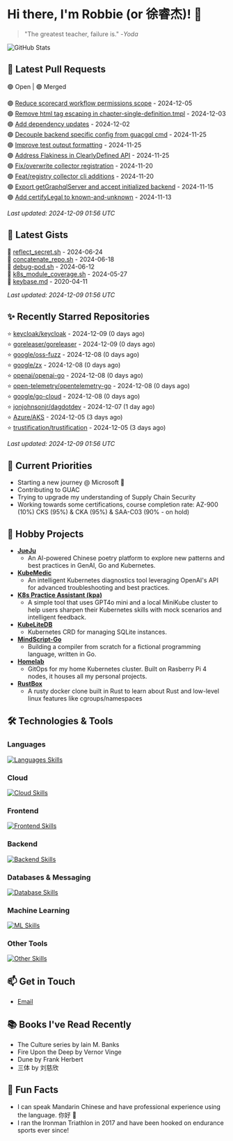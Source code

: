 # Hi there, I'm Robbie (or 徐睿杰)! 👋

> "The greatest teacher, failure is." -_Yoda_

![GitHub Stats](https://github-readme-stats.vercel.app/api?username=robert-cronin&show_icons=true&theme=radical)

<!-- START_SECTION:prs -->
## 🔄 Latest Pull Requests

🟢 Open | 🟣 Merged

🟣 [Reduce scorecard workflow permissions scope](https://github.com/guacsec/guac/pull/2326) - 2024-12-05<br>
🟢 [Remove html tag escaping in chapter-single-definition.tmpl](https://github.com/kubernetes/website/pull/47089) - 2024-12-03<br>
🟣 [Add dependency updates](https://github.com/kubernetes-sigs/llm-instance-gateway/pull/57) - 2024-12-02<br>
🟣 [Decouple backend specific config from guacgql cmd](https://github.com/guacsec/guac/pull/2247) - 2024-11-25<br>
🟣 [Improve test output formatting](https://github.com/guacsec/guac/pull/2310) - 2024-11-25<br>
🟣 [Address Flakiness in ClearlyDefined API](https://github.com/guacsec/guac/pull/2306) - 2024-11-25<br>
🟣 [Fix/overwrite collector registration](https://github.com/guacsec/guac/pull/2288) - 2024-11-20<br>
🟣 [Feat/registry collector cli additions](https://github.com/guacsec/guac/pull/2241) - 2024-11-20<br>
🟣 [Export getGraphqlServer and accept initialized backend](https://github.com/guacsec/guac/pull/2243) - 2024-11-15<br>
🟣 [Add certifyLegal to known-and-unknown](https://github.com/guacsec/guac-docs/pull/181) - 2024-11-13<br>

*Last updated: 2024-12-09 01:56 UTC*<!-- END_SECTION:prs -->

<!-- START_SECTION:gists -->
## 📜 Latest Gists

📜 [reflect_secret.sh](https://gist.github.com/robert-cronin/c4df6777ba61bacd45a4bd67b5ea5b34) - 2024-06-24<br>
📜 [concatenate_repo.sh](https://gist.github.com/robert-cronin/02215e61893d6616fc0d269e829b50ed) - 2024-06-18<br>
📜 [debug-pod.sh](https://gist.github.com/robert-cronin/0a76a112fe444bccd50cb7ac56e8b1b5) - 2024-06-12<br>
📜 [k8s_module_coverage.sh](https://gist.github.com/robert-cronin/150e3044b916ebe597478b1294f97da8) - 2024-05-27<br>
📜 [keybase.md](https://gist.github.com/robert-cronin/a8474252ac7483f7c1de43dd8a7308e3) - 2020-04-11<br>

*Last updated: 2024-12-09 01:56 UTC*<!-- END_SECTION:gists -->

<!-- START_SECTION:starred -->
## ✨ Recently Starred Repositories

⭐ [keycloak/keycloak](https://github.com/keycloak/keycloak) - 2024-12-09 (0 days ago)<br>
⭐ [goreleaser/goreleaser](https://github.com/goreleaser/goreleaser) - 2024-12-09 (0 days ago)<br>
⭐ [google/oss-fuzz](https://github.com/google/oss-fuzz) - 2024-12-08 (0 days ago)<br>
⭐ [google/zx](https://github.com/google/zx) - 2024-12-08 (0 days ago)<br>
⭐ [openai/openai-go](https://github.com/openai/openai-go) - 2024-12-08 (0 days ago)<br>
⭐ [open-telemetry/opentelemetry-go](https://github.com/open-telemetry/opentelemetry-go) - 2024-12-08 (0 days ago)<br>
⭐ [google/go-cloud](https://github.com/google/go-cloud) - 2024-12-08 (0 days ago)<br>
⭐ [jonjohnsonjr/dagdotdev](https://github.com/jonjohnsonjr/dagdotdev) - 2024-12-07 (1 day ago)<br>
⭐ [Azure/AKS](https://github.com/Azure/AKS) - 2024-12-05 (3 days ago)<br>
⭐ [trustification/trustification](https://github.com/trustification/trustification) - 2024-12-05 (3 days ago)<br>

*Last updated: 2024-12-09 01:56 UTC*<!-- END_SECTION:starred -->

## 🔭 Current Priorities

- Starting a new journey @ Microsoft 🚀
- Contributing to GUAC
- Trying to upgrade my understanding of Supply Chain Security
- Working towards some certifications, course completion rate: AZ-900 (10%) CKS (95%) & CKA (95%) & SAA-C03 (90% - on hold)

## 🚀 Hobby Projects

- [**JueJu**](https://github.com/robert-cronin/jueju)
  - An AI-powered Chinese poetry platform to explore new patterns and best practices in GenAI, Go and Kubernetes.
- [**KubeMedic**](https://github.com/robert-cronin/kubemedic)
  - An intelligent Kubernetes diagnostics tool leveraging OpenAI's API for advanced troubleshooting and best practices.
- [**K8s Practice Assistant (kpa)**](https://github.com/robert-cronin/kpa)
  - A simple tool that uses GPT4o mini and a local MiniKube cluster to help users sharpen their Kubernetes skills with mock scenarios and intelligent feedback.
- [**KubeLiteDB**](https://github.com/robert-cronin/KubeLiteDB)
  - Kubernetes CRD for managing SQLite instances.
- [**MindScript-Go**](https://github.com/robert-cronin/mindscript-go)
  - Building a compiler from scratch for a fictional programming language, written in Go.
- [**Homelab**](https://github.com/robert-cronin/homelab)
  - GitOps for my home Kubernetes cluster. Built on Rasberry Pi 4 nodes, it houses all my personal projects.
- [**RustBox**](https://github.com/robert-cronin/rust-box)
  - A rusty docker clone built in Rust to learn about Rust and low-level linux features like cgroups/namespaces

## 🛠️ Technologies & Tools

### Languages

[![Languages Skills](https://skillicons.dev/icons?i=go,typescript,python,bash)](https://skillicons.dev)

### Cloud

[![Cloud Skills](https://skillicons.dev/icons?i=kubernetes,aws,linux,terraform,githubactions,jenkins)](https://skillicons.dev)

### Frontend

[![Frontend Skills](https://skillicons.dev/icons?i=mui,react,redux,figma,styledcomponents,nextjs,vite,css,html,ts)](https://skillicons.dev)

### Backend

[![Backend Skills](https://skillicons.dev/icons?i=nodejs,fastapi,express,postgres,python)](https://skillicons.dev)

### Databases & Messaging

[![Database Skills](https://skillicons.dev/icons?i=mongodb,postgresql,mysql,redis,rabbitmq,kafka)](https://skillicons.dev)

### Machine Learning

[![ML Skills](https://skillicons.dev/icons?i=tensorflow,elasticsearch,pytorch,opencv)](https://skillicons.dev)

### Other Tools

[![Other Skills](https://skillicons.dev/icons?i=vscode,git,docker,jest,cypress,grafana,prometheus,bash)](https://skillicons.dev)

## 📫 Get in Touch

- [Email](mailto:robert.cronin@uqconnect.edu.au)

## 📚 Books I've Read Recently

- The Culture series by Iain M. Banks
- Fire Upon the Deep by Vernor Vinge
- Dune by Frank Herbert
- 三体 by 刘慈欣

## 🌟 Fun Facts

- I can speak Mandarin Chinese and have professional experience using the language. 你好 👋
- I ran the Ironman Triathlon in 2017 and have been hooked on endurance sports ever since!
